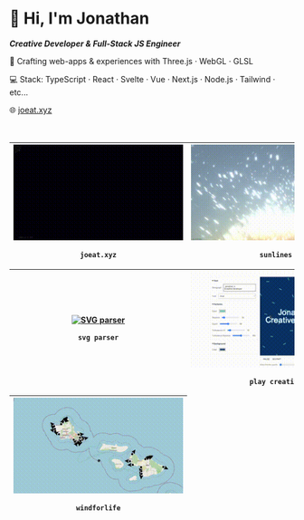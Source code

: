 # 👋 Hi, I'm Jonathan

**_Creative Developer & Full-Stack JS Engineer_**

🎨 Crafting web-apps & experiences with Three.js · WebGL · GLSL

💻 Stack: TypeScript · React · Svelte · Vue · Next.js · Node.js · Tailwind · etc...

🌐 [joeat.xyz](https://joeat.xyz)
<br>
<br>
<br>

<!-- OG_START -->
<table>
	<thead>
		<tr><th>
	<a href="https://joeat.xyz" target="_blank" aria-label="joeat.xyz">
		<img src="./static/35a1e9bb8b677b0cc4034e8beaca7865.gif" alt="joeat.xyz" width="300px" height="auto" style="max-width: 300px;" />
	</a>

    joeat.xyz

</th><th>
	<a href="https://jonathan-j8.github.io/sketch-sunlines/" target="_blank" aria-label="Sunlines">
		<img src="./static/76ad074e2faecaa7dd1c73ab5eaeb8b6.gif" alt="Sunlines" width="300px" height="auto" style="max-width: 300px;" />
	</a>

    sunlines

</th></tr><tr><th>
	<a href="https://jonathan-j8.github.io/threejs-svg-parser/" target="_blank" aria-label="SVG parser">
		<img src="https://jonathan-j8.github.io/threejs-svg-parser/banner.png" alt="SVG parser" width="300px" height="auto" style="max-width: 300px;" />
	</a>

    svg parser

</th><th>
	<a href="https://jonathan-j8.github.io/play-creative/" target="_blank" aria-label="Play creative">
		<img src="./static/6b99e12910c8acb26b49979ec5d16e20.gif" alt="Play creative" width="300px" height="auto" style="max-width: 300px;" />
	</a>

    play creative

</th></tr><tr><th>
	<a href="https://jonathan-j8.github.io/windforlife/" target="_blank" aria-label="Windforlife">
		<img src="./static/6d1cfa914cdaedbdf46ccc422bd56994.gif" alt="Windforlife" width="300px" height="auto" style="max-width: 300px;" />
	</a>

    windforlife

</th></tr>
	</thead>
</table>
<!-- OG_END -->
